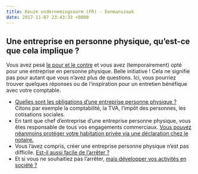 ```yaml
---
title: Keuze ondernemingsvorm (FR) - Eenmanszaak
date: 2017-11-07 23:43:33 +0000
---
```

## Une entreprise en personne physique, qu’est-ce que cela implique ?

Vous avez pesé [le pour et le contre](http://blog.xerius.be/debutant/entreprise-en-personne-physique-ou-societe) et vous avez (temporairement) opté pour une entreprise en personne physique. Belle initiative ! Cela ne signifie pas pour autant que vous n’avez plus de questions. Ici, vous pourriez trouver quelques réponses ou de l’inspiration pour un entretien bénéfique avec votre comptable.

* [Quelles sont les obligations d’une entreprise personne physique ?](https://blog.xerius.be/debutant/la-comptabilit%C3%A9-dune-entreprise-personne-physique-qui-sen-charge) Citons par exemple la comptabilité, la TVA, l’impôt des personnes, les cotisations sociales.
* En tant que chef d’entreprise d’une entreprise personne physique, vous êtes responsable de tous vos engagements commerciaux. [Vous pouvez néanmoins protéger votre habitation privée via une déclaration chez le notaire.](https://www.notaire.be/faq/societes/qu-est-ce-que-la-declaration-d-insaisissabilite-de-la-residence-principale-d-un-independant)
* Vous l’avez compris, créer une entreprise personne physique n’est pas difficile. [Est-il aussi facile de l’arrêter ?](https://www.xerius.be/fr/independants/demarrez-votre-entreprise/entreprise-personne-physique-ou-societe/)
* Et si vous ne souhaitiez pas l’arrêter, [mais développer vos activités en société ?](https://www.xerius.be/fr/independants/assurances-sociales/entreprise-personne-physique-a-societe/)